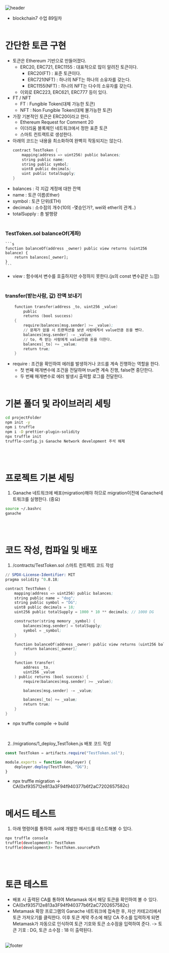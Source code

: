 ![header](https://capsule-render.vercel.app/api?type=waving&color=gradient&height=300&section=header&text=Test-Token&fontAlignY=40&fontSize=100&desc=&descAlignY=65&animation=twinkling)

- blockchain7 수업 89일차
<br/><br/>


# 간단한 토큰 구현
- 토큰은 Ethereum 기반으로 만들어졌다.
  - ERC20, ERC721, ERC1155 : 대표적으로 많이 알려진 토큰이다.
    - ERC20(FT)    : 표준 토큰이다.
    - ERC721(NFT)  : 하나의 NFT는 하나의 소유자를 갖는다.
    - ERC1155(NFT) : 하나의 NFT는 다수의 소유자를 갖는다.
  - 이외로 ERC223, ERC621, ERC777 등이 있다.
- FT / NFT
  - FT : Fungible Token(대체 가능한 토큰)
  - NFT : Non Fungible Token(대체 불가능한 토큰)
- 가장 기본적인 토큰은 ERC20이라고 한다.
  - Ethereum Request for Comment 20
  - 이더리움 블록체인 네트워크에서 정한 표준 토큰
  - 스마트 컨트랙트로 생성한다.
- 아래의 코드는 내용을 최소화하여 완벽히 작동되지는 않는다.
    ```s
    contract TestToken {
        mapping(address => uint256) public balances;
        string public name;
        string public symbol;
        uint8 public decimals;
        uint public totalSupply;
    }
    ```
- balances    : 각 지갑 계정에 대한 잔액
- name        : 토큰 이름(Ether)
- symbol      : 토큰 단위(ETH)
- decimals    : 소수점의 개수(10의 -몇승인가?, wei와 ether의 관계..)
- totalSupply : 총 발행량
<br/><br/>

### TestToken.sol balanceOf(계좌)
    ```s
    function balanceOf(address _owner) public view returns (uint256 balance) {
        return balances[_owner];
    }
    ```
- view : 함수에서 변수를 호출하지만 수정하지 못한다.(js의 const 변수같은 느낌)
<br/><br/>

### transfer(받는사람, 값) 잔액 보내기
```s
    function transfer(address _to, uint256 _value)
        public
        returns (bool success)
    {
        require(balances[msg.sender] >= _value);
        // 문제가 없을 시 트랜잭션을 보낸 사람에게서 value만큼 돈을 뺀다.
        balances[msg.sender] -= _value;
        // to, 즉 받는 사람에게 value만큼 돈을 더한다.
        balances[_to] += _value;
        return true;
    }
```
- require : 조건을 확인하여 에러를 발생하거나 코드를 계속 진행하는 역할을 한다.
  - 첫 번째 매개변수에 조건을 전달하며 true면 계속 진행, false면 중단한다.
  - 두 번째 매개변수로 에러 발생시 출력할 로그를 전달한다.
<br/><br/>



# 기본 폴더 및 라이브러리 세팅
```bash
cd projectFolder
npm init -y
npm i truffle
npm i -D prettier-plugin-solidity
npx truffle init
truffle-config.js Ganache Network development 주석 해제
```
<br/><br/>


# 프로젝트 기본 세팅
1. Ganache 네트워크에 배포(migration)해야 하므로 migration이전에 Ganache네트워크를 실행한다. (중요)
```bash
source ~/.bashrc
ganache
```
<br/><br/>

# 코드 작성, 컴파일 및 배포
1. /contracts/TestToken.sol 스마트 컨트랙트 코드 작성
```s
// SPDX-License-Identifier: MIT
pragma solidity ^0.8.18;

contract TestToken {
    mapping(address => uint256) public balances;
    string public name = "dog";
    string public symbol = "DG";
    uint8 public decimals = 18;
    uint256 public totalSupply = 1000 * 10 ** decimals; // 1000 DG

    constructor(string memory _symbol) {
        balances[msg.sender] = totalSupply;
        symbol = _symbol;
    }

    function balanceOf(address _owner) public view returns (uint256 balance) {
        return balances[_owner];
    }

    function transfer(
        address _to,
        uint256 _value
    ) public returns (bool success) {
        require(balances[msg.sender] >= _value);

        balances[msg.sender] -= _value;

        balances[_to] += _value;
        return true;
    }
}

```
- npx truffle compile -> build
<br/>

2. /migrations/1_deploy_TestToken.js 배포 코드 작성
```js
const TestToken = artifacts.require("TestToken.sol");

module.exports = function (deployer) {
    deployer.deploy(TestToken, "DG");
}
```
- npx truffle migration -> CA(0xf935712e813a3F94f940377b6f2aC7202657582c)
<br/><br/>

# 메서드 테스트
1. 아래 명령어를 통하여 .sol에 개발한 메서드를 테스트해볼 수 있다.
```bash
npx truffle console
truffle(development)> TestToken
truffle(development)> TestToken.sourcePath
```
<br/><br/>

# 토큰 테스트
- 배포 시 출력된 CA를 통하여 Metamask 에서 해당 토큰을 확인하여 볼 수 있다.
- CA(0xf935712e813a3F94f940377b6f2aC7202657582c)
- Metamask 확장 프로그램의 Ganache 네트워크에 접속한 후,
  자산 카테고리에서 토큰 가져오기를 클릭한다.
  이후 토큰 계약 주소에 해당 CA 주소를 입력하게 되면
  Metamask가 자동으로 인식하여 토큰 기호와 토큰 소수점을 입력하여 준다.
  -> 토큰 기호 : DG, 토큰 소수점 : 18 이 출력된다.
<br/><br/>




![footer](https://capsule-render.vercel.app/api?section=footer&type=waving&color=e2e4e3&height=130)